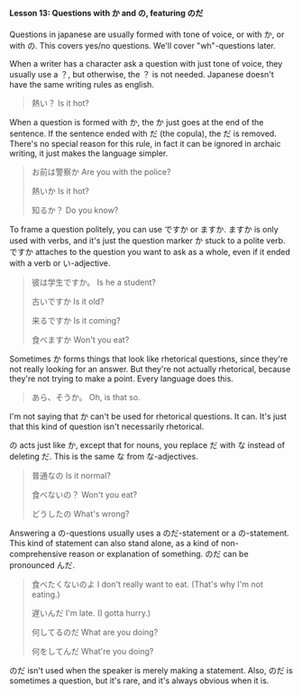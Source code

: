 #### Lesson 13: Questions with か and の, featuring のだ

Questions in japanese are usually formed with tone of voice, or with か, or with の. This covers yes/no questions. We'll cover "wh"-questions later.

When a writer has a character ask a question with just tone of voice, they usually use a ？, but otherwise, the ？ is not needed. Japanese doesn't have the same writing rules as english.

> 熱い？ Is it hot?

When a question is formed with か, the か just goes at the end of the sentence. If the sentence ended with だ (the copula), the だ is removed. There's no special reason for this rule, in fact it can be ignored in archaic writing, it just makes the language simpler.

> お前は警察か Are you with the police?
>
> 熱いか Is it hot?
>
> 知るか？ Do you know?

To frame a question politely, you can use ですか or ますか. ますか is only used with verbs, and it's just the question marker か stuck to a polite verb. ですか attaches to the question you want to ask as a whole, even if it ended with a verb or い-adjective.

> 彼は学生ですか。 Is he a student?
>
> 古いですか Is it old?
>
> 来るですか Is it coming?
>
> 食べますか Won't you eat?

Sometimes か forms things that look like rhetorical questions, since they're not really looking for an answer. But they're not actually rhetorical, because they're not trying to make a point. Every language does this.

> あら、そうか。 Oh, is that so.

I'm not saying that か can't be used for rhetorical questions. It can. It's just that this kind of question isn't necessarily rhetorical.

の acts just like か, except that for nouns, you replace だ with な instead of deleting だ. This is the same な from な-adjectives.

> 普通なの Is it normal?
>
> 食べないの？ Won't you eat?
>
> どうしたの What's wrong?

Answering a の-questions usually uses a のだ-statement or a の-statement. This kind of statement can also stand alone, as a kind of non-comprehensive reason or explanation of something. のだ can be pronounced んだ.

> 食べたくないのよ I don't really want to eat. (That's why I'm not eating.)
>
> 遅いんだ I'm late. (I gotta hurry.)
>
> 何してるのだ What are you doing?
>
> 何をしてんだ What're you doing?

のだ isn't used when the speaker is merely making a statement. Also, のだ is sometimes a question, but it's rare, and it's always obvious when it is.
